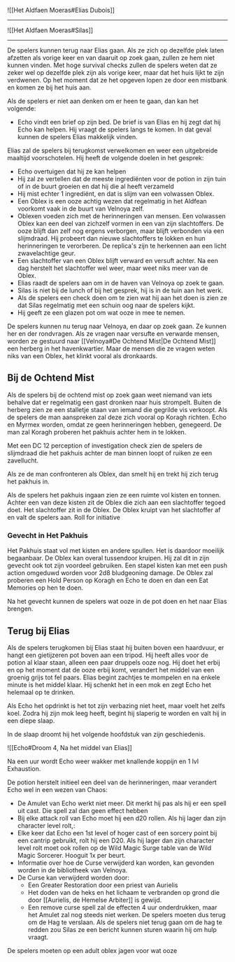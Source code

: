 ![[Het Aldfaen Moeras#Elias Dubois]]

---

![[Het Aldfaen Moeras#Silas]]

---

De spelers kunnen terug naar Elias gaan. Als ze zich op dezelfde plek laten afzetten als vorige keer en van daaruit op zoek gaan, zullen ze hem niet kunnen vinden.
Met hoge survival checks zullen de spelers weten dat ze zeker wel op dezelfde plek zijn als vorige keer, maar dat het huis lijkt te zijn verdwenen. Op het moment dat ze het opgeven lopen ze door een mistbank en komen ze bij het huis aan.

Als de spelers er niet aan denken om er heen te gaan, dan kan het volgende:
- Echo vindt een brief op zijn bed. De brief is van Elias en hij zegt dat hij Echo kan helpen. Hij vraagt de spelers langs te komen. In dat geval kunnen de spelers Elias makkelijk vinden.

Elias zal de spelers bij terugkomst verwelkomen en weer een uitgebreide maaltijd voorschotelen. 
Hij heeft de volgende doelen in het gesprek:
- Echo overtuigen dat hij ze kan helpen
- Hij zal ze vertellen dat de meeste ingrediënten voor de potion in zijn tuin of in de buurt groeien en dat hij die al heeft verzameld
- Hij mist echter 1 ingrediënt, en dat is slijm van een volwassen Oblex.
- Een Oblex is een ooze achtig wezen dat regelmatig in het Aldfean voorkomt vaak in de buurt van Velnoya zelf.
- Oblexen voeden zich met de herinneringen van mensen. Een volwassen Oblex kan een deel van zichzelf vormen in een van zijn slachtoffers. De ooze blijft dan zelf nog ergens verborgen, maar blijft verbonden via een slijmdraad. Hij probeert dan nieuwe slachtoffers te lokken en hun herinneringen te verorberen. De replica's zijn te herkennen aan een licht zwavelachtige geur.
- Een slachtoffer van een Oblex blijft verward en versuft achter. Na een dag herstelt het slachtoffer wel weer, maar weet niks meer van de Oblex.
- Elias raadt de spelers aan om in de haven van Velnoya op zoek te gaan.
- Silas is niet bij de lunch of bij het gesprek, hij is in de tuin aan het werk.
- Als de spelers een check doen om te zien wat hij aan het doen is zien ze dat Silas regelmatig met een schuin oog naar de spelers kijkt.
- Hij geeft ze een glazen pot om wat ooze in mee te nemen.

De spelers kunnen nu terug naar Velnoya, en daar op zoek gaan. 
Ze kunnen her en der rondvragen. Als ze vragen naar versufte en verwarde mensen, worden ze gestuurd naar [[Velnoya#De Ochtend Mist|De Ochtend Mist]] een herberg in het havenkwartier. Maar de mensen die ze vragen weten niks van een Oblex, het klinkt vooral als dronkaards.

## Bij de Ochtend Mist
Als de spelers bij de ochtend mist op zoek gaan weet niemand van iets behalve dat er regelmatig een gast dronken naar huis strompelt. Buiten de herberg zien ze een stalletje staan van iemand die gegrilde vis verkoopt. Als de spelers de man aanspreken zal deze zich vooral op Koragh richten. Echo en Myrmex worden, omdat ze geen herinneringen hebben, genegeerd.
De man zal Koragh proberen het pakhuis achter hem in te lokken.

Met een DC 12 perception of investigation check zien de spelers de slijmdraad die het pakhuis achter de man binnen loopt of ruiken ze een zavellucht.

Als ze de man confronteren als Oblex, dan smelt hij en trekt hij zich terug het pakhuis in.

Als de spelers het pakhuis ingaan zien ze een ruimte vol kisten en tonnen. Achter een van deze kisten zit de Oblex die zich aan een slachtoffer tegoed doet. Het slachtoffer zit in de Oblex. De Oblex kruipt van het slachtoffer af en valt de spelers aan.
Roll for initiative 
### Gevecht in Het Pakhuis
Het Pakhuis staat vol met kisten en andere spullen. Het is daardoor moeilijk begaanbaar. De Oblex kan overal tussendoor kruipen. Hij zal dit in zijn gevecht ook tot zijn voordeel gebruiken.
Een stapel kisten kan met een push action omgeduwd worden voor 2d8 bludgeoning damage.
De Oblex zal proberen een Hold Person op Koragh en Echo te doen en dan een Eat Memories op hen te doen.

Na het gevecht kunnen de spelers wat ooze in de pot doen en het naar Elias brengen.

## Terug bij Elias
Als de spelers terugkomen bij Elias staat hij buiten boven een haardvuur, er hangt een gietijzeren pot boven aan een tripod. Hij heeft alles voor de potion al klaar staan, alleen een paar druppels ooze nog.
Hij doet het erbij en op het moment dat de ooze erbij komt, verandert het middel van een groenig grijs tot fel paars. Elias begint zachtjes te mompelen en na enkele minute is het middel klaar.
Hij schenkt het in een mok en zegt Echo het helemaal op te drinken.

Als Echo het opdrinkt is het tot zijn verbazing niet heet, maar voelt het zelfs koel. Zodra hij zijn mok leeg heeft, begint hij slaperig te worden en valt hij in een diepe slaap.

In de slaap droomt hij het volgende hoofdstuk van zijn geschiedenis.

![[Echo#Droom 4, Na het middel van Elias]]

Na een uur wordt Echo weer wakker met knallende koppijn en 1 lvl Exhaustion.


De potion herstelt initieel een deel van de herinneringen, maar verandert Echo wel in een wezen van Chaos:
- De Amulet van Echo werkt niet meer. Dit merkt hij pas als hij er een spell uit cast. Die spell zal dan geen effect hebben
- Bij elke attack roll van Echo moet hij een d20 rollen. Als hij lager dan zijn character level rolt,:
- Elke keer dat Echo een 1st level of hoger cast of een sorcery point bij een cantrip gebruikt, rolt hij een D20. Als hij lager dan zijn character level rolt moet ook rollen op de Wild Magic Surge table van de Wild Magic Sorcerer. Hooguit 1x per beurt.
- Informatie over hoe de Curse verwijderd kan worden, kan gevonden worden in de bibliotheek van Velnoya.
- De Curse kan verwijderd worden door:
	- Een Greater Restoration door een priest van Aurielis
	- Het doden van de heks en het lichaam te verbranden op grond die door [[Aurielis, de Hemelse Arbiter]] is gewijd.
	- Een remove curse spell zal de effecten 4 uur onderdrukken, maar het Amulet zal nog steeds niet werken.
De spelers moeten dus terug om de Hag te verslaan. Als de spelers niet terug gaan om de hag te redden zou Silas ze een bericht kunnen sturen waarin hij om hulp vraagt.


De spelers moeten op een adult oblex jagen voor wat ooze
